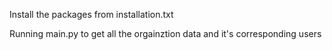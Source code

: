 Install the packages from installation.txt

Running main.py to get all the orgainztion data and it's corresponding users